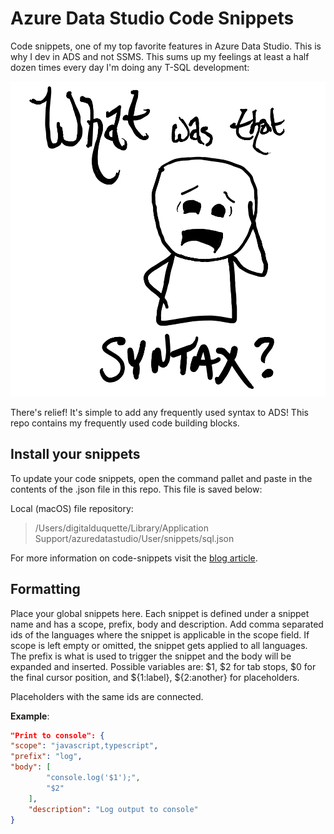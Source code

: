 # Azure Data Studio Code Snippets

Code snippets, one of my top favorite features in Azure Data Studio. This is why I dev in ADS and not SSMS. This sums up my feelings at least a half dozen times every day I'm doing any T-SQL development:

![syntax-emotions](miscellany/img/what_was_that_syntax.png)

There's relief!  It's simple to add any frequently used syntax to ADS!  This repo contains my frequently used code building blocks.  

## Install your snippets

To update your code snippets, open the command pallet and paste in the contents of the .json file in this repo.  This file is saved below:

Local (macOS) file repository:
> /Users/digitalduquette/Library/Application Support/azuredatastudio/User/snippets/sql.json

For more information on code-snippets visit the [blog article](https://docs.microsoft.com/en-us/sql/azure-data-studio/code-snippets?view=sql-server-2017).

## Formatting

Place your global snippets here. Each snippet is defined under a snippet name and has a scope, prefix, body and description. Add comma separated ids of the languages where the snippet is applicable in the scope field. If scope is left empty or omitted, the snippet gets applied to all languages. The prefix is what is used to trigger the snippet and the body will be expanded and inserted. Possible variables are: $1, $2 for tab stops, $0 for the final cursor position, and ${1:label}, ${2:another} for placeholders.

Placeholders with the same ids are connected.

**Example**:
```json
"Print to console": {
"scope": "javascript,typescript",
"prefix": "log",
"body": [
		"console.log('$1');",
		"$2"
	],
	"description": "Log output to console"
}
```
